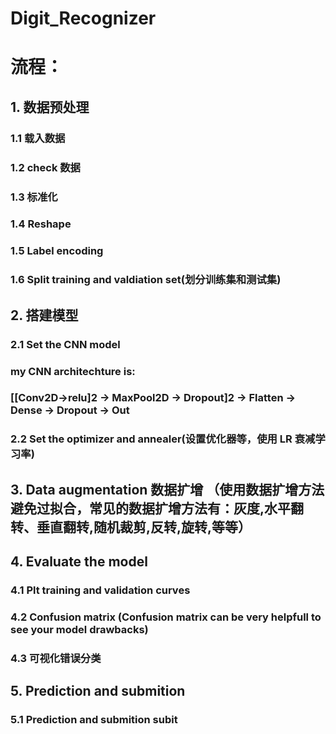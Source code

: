 # Digit_Recognizer
# 流程：
## 1. 数据预处理
### 1.1 载入数据
### 1.2 check 数据
### 1.3 标准化
### 1.4 Reshape
### 1.5 Label encoding
### 1.6 Split training and valdiation set(划分训练集和测试集)
## 2. 搭建模型
### 2.1 Set the CNN model
###     my CNN architechture is:
###         [[Conv2D->relu]2 -> MaxPool2D -> Dropout]2 -> Flatten -> Dense -> Dropout -> Out
### 2.2 Set the optimizer and annealer(设置优化器等，使用 LR 衰减学习率)
## 3. Data augmentation 数据扩增 （使用数据扩增方法避免过拟合，常见的数据扩增方法有：灰度,水平翻转、垂直翻转,随机裁剪,反转,旋转,等等）
## 4. Evaluate the model
### 4.1 Plt training and validation curves
### 4.2 Confusion matrix (Confusion matrix can be very helpfull to see your model drawbacks)
### 4.3 可视化错误分类
## 5. Prediction and submition
### 5.1 Prediction and submition subit
